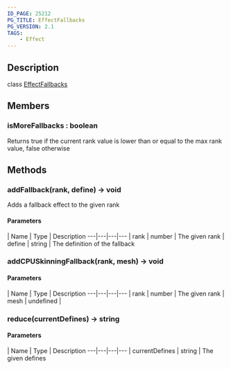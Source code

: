 ```yaml
---
ID_PAGE: 25212
PG_TITLE: EffectFallbacks
PG_VERSION: 2.1
TAGS:
    - Effect
---
```

## Description

class [EffectFallbacks](/classes/2.4/EffectFallbacks)



## Members

### isMoreFallbacks : boolean

Returns true if the current rank value is lower than or equal to the max rank value, false otherwise

## Methods

### addFallback(rank, define) &rarr; void

Adds a fallback effect to the given rank

#### Parameters
 | Name | Type | Description
---|---|---|---
 | rank | number |    The given rank
 | define | string |    The definition of the fallback
### addCPUSkinningFallback(rank, mesh) &rarr; void



#### Parameters
 | Name | Type | Description
---|---|---|---
 | rank | number |    The given rank
 | mesh | undefined |  
### reduce(currentDefines) &rarr; string



#### Parameters
 | Name | Type | Description
---|---|---|---
 | currentDefines | string |    The given defines

